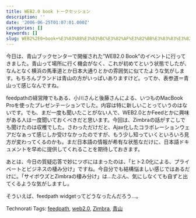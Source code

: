 ```yaml
---
title: WEB2.0 book トークセッション
description: ''
date: '2006-06-25T01:07:01.000Z'
categories: []
keywords: []
slug: WEB2%2E0+book+%E3%83%88%E3%83%BC%E3%82%AF%E3%82%BB%E3%83%83%E3%82%B7%E3%83%A7%E3%83%B3
---
```

今日は、青山ブックセンターで開催された”WEB2.0 Book”のイベントに行ってきました。青山って場所に行く機会がなく、これが初めてという状態でしたが、なんとなく横浜の馬車道とか日本大通りとかの雰囲気に似てたような気がします。もちろんブランドは青山の方がいっぱいありますけど。ってか、表参道＝青山って感じなんですね。

feedpathの経営陣でもある、小川さんと後藤さんによる、いつものMacBook Proを使ったプレゼンテーションでした。内容は特に新しいことっていうのはないです。でも、まだ一度も聞いたことがない人で、WEB2.0とかFeedとかに興味がある人は一度聞いておくべきだと思います。今回は、Zimbraの話がすこしでも聞けたのは収穫でした。さわっただけだと、Ajax化したコラボレーションウェアだなぁって感じしか受けなかったのですが、もう少し知っていくといろいろ見方が変わってくるのかも。まだ日本語の情報が希有な状態なだけに、日本語ドキュメントを早めに提供してくれることを期待しておきます。

あとは、今日の質疑応答で妙にツボにはまったのは、「ヒト2.0化による、プライベートとビジネスの棲み分け」ですね。今自分でも結構悩ましい感じではあるだけに。「サイボウズとZimbraの棲み分け」は…たぶん、気にしなくても自ずと出てくるような気がしますし。

そういえば、feedpath widgetってどうなったんだろう…。

Technorati Tags: [feedpath](http://www.technorati.com/tag/feedpath), [web2.0](http://www.technorati.com/tag/web2.0), [Zimbra](http://www.technorati.com/tag/Zimbra), [青山](http://www.technorati.com/tag/青山)